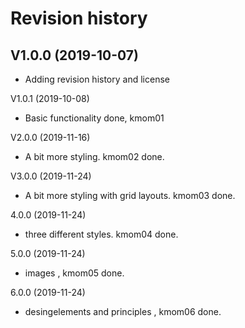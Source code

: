 Revision history
=================

V1.0.0 (2019-10-07)
----------------------
* Adding revision history and license

V1.0.1 (2019-10-08)

* Basic functionality done, kmom01

V2.0.0 (2019-11-16)

* A bit more styling. kmom02 done.

V3.0.0 (2019-11-24)

* A bit more styling with grid layouts. kmom03 done.

4.0.0 (2019-11-24)

* three different styles. kmom04 done.

5.0.0 (2019-11-24)

* images , kmom05 done.

6.0.0 (2019-11-24)

* desingelements and principles , kmom06 done.
